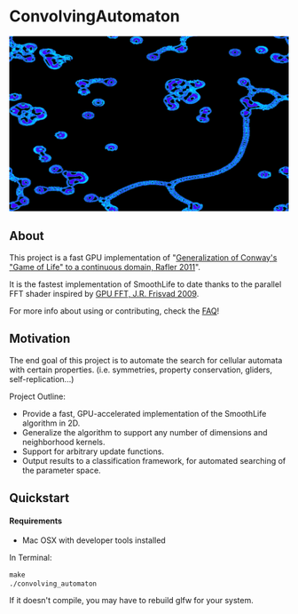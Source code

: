 # ConvolvingAutomaton

[![screenshot](https://raw.githubusercontent.com/dantreiman/convolving-automaton/master/screenshots/fullscreen_1.png)](https://www.youtube.com/watch?v=wZWhZQOS9uU)

## About
This project is a fast GPU implementation of "[Generalization of Conway's "Game of Life" to a continuous domain, Rafler 2011](http://arxiv.org/abs/1111.1567)".

It is the fastest implementation of SmoothLife to date thanks to the parallel FFT shader inspired by [GPU FFT, J.R. Frisvad 2009](http://www2.compute.dtu.dk/pubdb/views/publication_details.php?id=5771).

For more info about using or contributing, check the [FAQ](https://github.com/dantreiman/convolving-automaton/wiki/FAQ)!

## Motivation

The end goal of this project is to automate the search for cellular automata with certain properties.
(i.e. symmetries, property conservation, gliders, self-replication...)

Project Outline:
* Provide a fast, GPU-accelerated implementation of the SmoothLife algorithm in 2D.
* Generalize the algorithm to support any number of dimensions and neighborhood kernels.
* Support for arbitrary update functions.
* Output results to a classification framework, for automated searching of the parameter space.

## Quickstart

#### Requirements
* Mac OSX with developer tools installed

In Terminal:

    make
    ./convolving_automaton

If it doesn't compile, you may have to rebuild glfw for your system.
